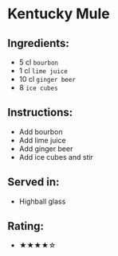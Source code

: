 # Kentucky Mule

## Ingredients:
- 5 cl `bourbon`
- 1 cl `lime juice`
- 10 cl `ginger beer`
- 8 `ice cubes`

## Instructions:
- Add bourbon
- Add lime juice
- Add ginger beer
- Add ice cubes and stir

## Served in:
- Highball glass

## Rating:
- ★★★★☆